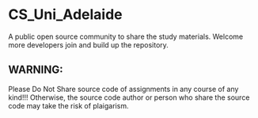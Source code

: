 # CS_Uni_Adelaide
A public open source community to share the study materials.
Welcome more developers join and build up the repository.

## WARNING:
Please Do Not Share source code of assignments in any course of any kind!!!
Otherwise, the source code author or person who share the source code may take the risk of plaigarism.
